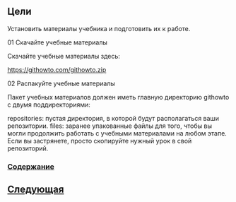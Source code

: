 ## Цели

Установить материалы учебника и подготовить их к работе.

01 Скачайте учебные материалы

Скачайте учебные материалы здесь:

https://githowto.com/githowto.zip

02 Распакуйте учебные материалы

Пакет учебных материалов должен иметь главную директорию githowto с двумя поддиректориями:

repositories: пустая директория, в которой будут располагаться ваши репозитории.
files: заранее упакованные файлы для того, чтобы вы могли продолжить работать с учебными материалами на любом этапе. Если вы застрянете, просто скопируйте нужный урок в свой репозиторий.


### [Содержание](./bookgit.md)
## [Следующая](./book1.md)